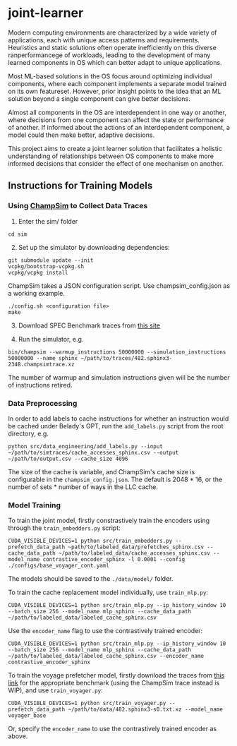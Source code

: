 # joint-learner


Modern computing environments are characterized by a wide variety of applications, each with unique access patterns and  requirements. Heuristics and static solutions often operate inefficiently on this diverse ranperformancege of workloads, leading to the development of many learned components in OS which can better adapt to unique applications.

Most ML-based solutions in the OS focus around optimizing individual components, where each component implements a separate model trained on its own featureset. However, prior insight points to the idea that an ML solution beyond a single component can give better decisions.

Almost all components in the OS are interdependent in one way or another, where decisions from one component can affect the state or performance of another. If informed about the actions of an interdependent component, a model could then make better, adaptive decisions.

This project aims to create a joint learner solution that facilitates a holistic understanding of relationships between OS components to make more informed decisions that consider the effect of one mechanism on another.


## Instructions for Training Models


### Using [ChampSim](https://github.com/ChampSim/ChampSim)  to Collect Data Traces

1. Enter the sim/ folder

```
cd sim
```

2. Set up the simulator by downloading dependencies:

```
git submodule update --init
vcpkg/bootstrap-vcpkg.sh
vcpkg/vcpkg install
```

ChampSim takes a JSON configuration script. Use champsim_config.json as a working example.

```
./config.sh <configuration file>
make
```

3. Download SPEC Benchmark traces from [this site](https://dpc3.compas.cs.stonybrook.edu/champsim-traces/speccpu/)


4. Run the simulator, e.g.


```
bin/champsim --warmup_instructions 50000000 --simulation_instructions 50000000 --name sphinx ~/path/to/traces/482.sphinx3-234B.champsimtrace.xz
```

The number of warmup and simulation instructions given will be the number of instructions retired. 

### Data Preprocessing

In order to add labels to cache instructions for whether an instruction would be cached under Belady's OPT, run the `add_labels.py` script from the root directory, e.g.

```
python src/data_engineering/add_labels.py --input ~/path/to/simtraces/cache_accesses_sphinx.csv --output ~/path/to/output.csv --cache_size 4096
```

The size of the cache is variable, and ChampSim's cache size is configurable in the `champsim_config.json`. The default is 2048 * 16, or the number of sets * number of ways in the LLC cache.


### Model Training

To train the joint model, firstly constrastively train the encoders using through the `train_embedders.py` script:

```
CUDA_VISIBLE_DEVICES=1 python src/train_embedders.py --prefetch_data_path ~path/to/labeled_data/prefetches_sphinx.csv --cache_data_path ~/path/to/labeled_data/cache_accesses_sphinx.csv --model_name contrastive_encoder_sphinx -l 0.0001 --config ./configs/base_voyager_cont.yaml
```

The models should be saved to the `./data/model/` folder.

To train the cache replacement model individually, use `train_mlp.py`:

```
CUDA_VISIBLE_DEVICES=1 python src/train_mlp.py --ip_history_window 10 --batch_size 256 --model_name mlp_sphinx --cache_data_path ~/path/to/labeled_data/labeled_cache_sphinx.csv
```

Use the `encoder_name` flag to use the contrastively trained encoder:

```
CUDA_VISIBLE_DEVICES=1 python src/train_mlp.py --ip_history_window 10 --batch_size 256 --model_name mlp_sphinx --cache_data_path ~/path/to/labeled_data/labeled_cache_sphinx.csv --encoder_name contrastive_encoder_sphinx
```

To train the voyage prefetcher model, firstly download the traces from [this link](https://utexas.app.box.com/s/2k54kp8zvrqdfaa8cdhfquvcxwh7yn85/folder/132805020714) for the appropriate benchmark (using the ChampSim trace instead is WIP), and use `train_voyager.py`:

```
CUDA_VISIBLE_DEVICES=1 python src/train_voyager.py --prefetch_data_path ~/path/to/data/482.sphinx3-s0.txt.xz --model_name voyager_base
```

Or, specify the `encoder_name` to use the contrastively trained encoder as above.